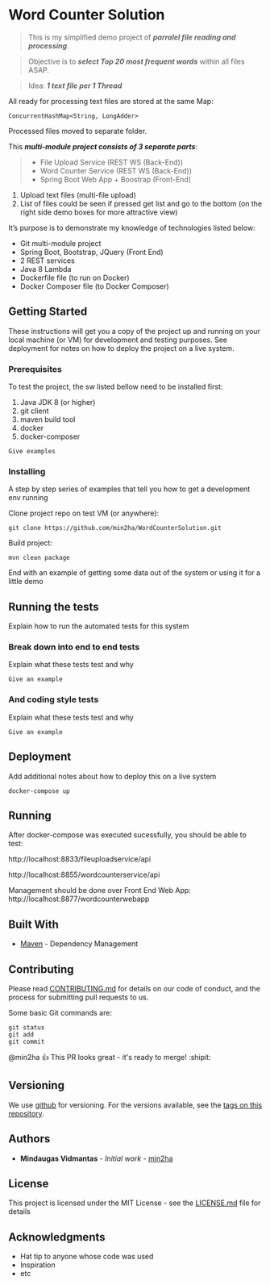# Word Counter Solution

> This is my simplified demo project of ***parralel file reading and processing***.

> Objective is to ***select Top 20 most frequent words*** within all files ASAP.

> Idea:  ***1 text file per 1 Thread***

All ready for processing text files are stored at the same Map:
```
ConcurrentHashMap<String, LongAdder>
```

Processed files moved to separate folder.


This ***multi-module project consists of 3 separate parts***:
> * File Upload Service (REST WS (Back-End))
> * Word Counter Service (REST WS (Back-End))
> * Spring Boot Web App + Boostrap (Front-End)


1. Upload text files (multi-file upload)
2. List of files could be seen if pressed get list and go to the bottom (on the right side demo boxes for more attractive view) 

It’s purpose is to demonstrate my knowledge of technologies listed below:

* Git multi-module project
* Spring Boot, Bootstrap, JQuery (Front End)
* 2 REST services
*	Java 8 Lambda
*	Dockerfile file (to run on Docker)
*	Docker Composer file (to Docker Composer)


## Getting Started

These instructions will get you a copy of the project up and running on your local machine (or VM) for development and testing purposes. See deployment for notes on how to deploy the project on a live system.


### Prerequisites

To test the project, the sw listed bellow need to be installed first:

 1. Java JDK 8 (or higher)
 2. git client
 3. maven build tool
 4. docker
 5. docker-composer

```
Give examples
```

### Installing

A step by step series of examples that tell you how to get a development env running



Clone project repo on test VM (or anywhere):

```
git clone https://github.com/min2ha/WordCounterSolution.git
```

Build project:

```
mvn clean package
```

End with an example of getting some data out of the system or using it for a little demo

## Running the tests

Explain how to run the automated tests for this system

### Break down into end to end tests

Explain what these tests test and why

```
Give an example
```

### And coding style tests

Explain what these tests test and why

```
Give an example
```

## Deployment

Add additional notes about how to deploy this on a live system

```
docker-compose up
```

## Running

After docker-compose was executed sucessfully, you should be able to test:

http://localhost:8833/fileuploadservice/api

http://localhost:8855/wordcounterservice/api

Management should be done over Front End Web App:
http://localhost:8877/wordcounterwebapp


## Built With

* [Maven](https://maven.apache.org/) - Dependency Management

## Contributing

Please read [CONTRIBUTING.md](https://gist.github.com/PurpleBooth/b24679402957c63ec426) for details on our code of conduct, and the process for submitting pull requests to us.

Some basic Git commands are:
```
git status
git add
git commit
```

@min2ha :+1: This PR looks great - it's ready to merge! :shipit:



## Versioning

We use [github](https://github.com) for versioning. For the versions available, see the [tags on this repository](https://github.com/your/project/tags). 

## Authors

* **Mindaugas Vidmantas** - *Initial work* - [min2ha](https://github.com/min2ha)

## License

This project is licensed under the MIT License - see the [LICENSE.md](LICENSE.md) file for details

## Acknowledgments

* Hat tip to anyone whose code was used
* Inspiration
* etc
